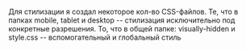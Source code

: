 Для стилизации я создал некоторое кол-во CSS-файлов. Те, что в папках mobile, tablet и desktop -- стилизация исключительно под конкретные разрешения.
То, что в общей папке: visually-hidden и style.css -- вспомогательный и глобальный стиль 

